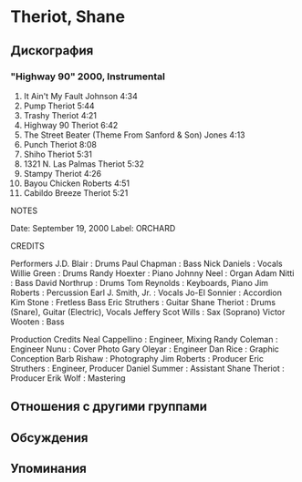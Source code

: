 # Theriot, Shane



## Дискография

### "Highway 90" 2000, Instrumental

01. It Ain't My Fault Johnson 4:34
02. Pump Theriot 5:44
03. Trashy Theriot 4:21
04. Highway 90 Theriot 6:42
05. The Street Beater (Theme From Sanford & Son) Jones 4:13
06. Punch Theriot 8:08
07. Shiho Theriot 5:31
08. 1321 N. Las Palmas Theriot 5:32
09. Stampy Theriot 4:26
10. Bayou Chicken Roberts 4:51
11. Cabildo Breeze Theriot 5:21


NOTES     
   

Date: September 19, 2000 
Label: ORCHARD 

 
CREDITS     
   
 
Performers 
J.D. Blair : Drums
Paul Chapman : Bass
Nick Daniels : Vocals
Willie Green : Drums
Randy Hoexter : Piano
Johnny Neel : Organ
Adam Nitti : Bass
David Northrup : Drums
Tom Reynolds : Keyboards, Piano
Jim Roberts : Percussion
Earl J. Smith, Jr. : Vocals
Jo-El Sonnier : Accordion
Kim Stone : Fretless Bass
Eric Struthers : Guitar
Shane Theriot : Drums (Snare), Guitar (Electric), Vocals
Jeffery Scot Wills : Sax (Soprano)
Victor Wooten : Bass
 
 
Production Credits 
Neal Cappellino : Engineer, Mixing
Randy Coleman : Engineer
Nunu : Cover Photo
Gary Oleyar : Engineer
Dan Rice : Graphic Conception
Barb Rishaw : Photography
Jim Roberts : Producer
Eric Struthers : Engineer, Producer
Daniel Summer : Assistant
Shane Theriot : Producer
Erik Wolf : Mastering
 
 

 
 




## Отношения с другими группами


## Обсуждения


## Упоминания

